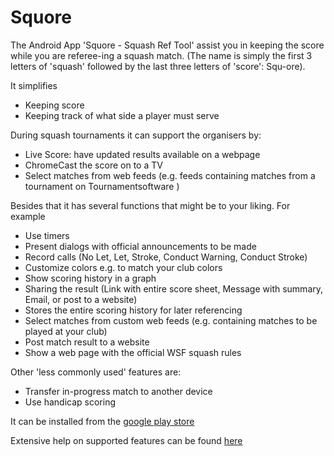 # Squore

The Android App 'Squore - Squash Ref Tool' assist you in keeping the score while you are referee-ing a squash match.
(The name is simply the first 3 letters of 'squash' followed by the last three letters of 'score': Squ-ore).

It simplifies
* Keeping score
* Keeping track of what side a player must serve

During squash tournaments it can support the organisers by:
* Live Score: have updated results available on a webpage
* ChromeCast the score on to a TV
* Select matches from web feeds (e.g. feeds containing matches from a tournament on Tournamentsoftware )

Besides that it has several functions that might be to your liking. For example
* Use timers
* Present dialogs with official announcements to be made
* Record calls (No Let, Let, Stroke, Conduct Warning, Conduct Stroke)
* Customize colors e.g. to match your club colors
* Show scoring history in a graph
* Sharing the result (Link with entire score sheet, Message with summary, Email, or post to a website)
* Stores the entire scoring history for later referencing
* Select matches from custom web feeds (e.g. containing matches to be played at your club)
* Post match result to a website
* Show a web page with the official WSF squash rules

Other 'less commonly used' features are:
* Transfer in-progress match to another device
* Use handicap scoring

It can be installed from the [google play store](https://play.google.com/store/apps/details?id=com.doubleyellow.scoreboard "Squore - Squash Ref Tool")

Extensive help on supported features can be found [here](http://squore.double-yellow.be)
